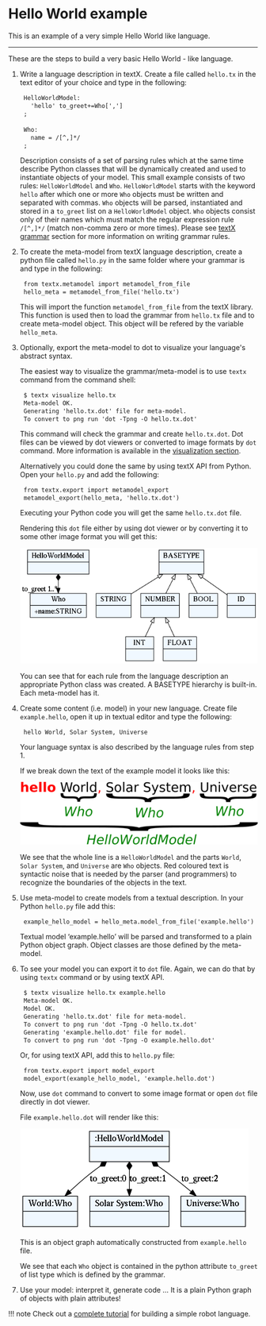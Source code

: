 # Hello World example

This is an example of a very simple Hello World like language.

---


These are the steps to build a very basic Hello World - like language.

1. Write a language description in textX. Create a file called `hello.tx` in the
   text editor of your choice and type in the following:

        HelloWorldModel:
          'hello' to_greet+=Who[',']
        ;

        Who:
          name = /[^,]*/
        ;

    Description consists of a set of parsing rules which at the same time
    describe Python classes that will be dynamically created and used to
    instantiate objects of your model.  This small example consists of two
    rules: `HelloWorldModel` and `Who`.  `HelloWorldModel` starts with the
    keyword `hello` after which one or more `Who` objects must be written and
    separated with commas. `Who` objects will be parsed, instantiated and
    stored in a `to_greet` list on a `HelloWorldModel` object. `Who` objects
    consist only of their names which must match the regular expression rule
    `/[^,]*/` (match non-comma zero or more times). Please see [textX
    grammar](../grammar.md) section for more information on writing grammar
    rules.

2. To create the meta-model from textX language description, create a python
   file called `hello.py` in the same folder where your grammar is and type in
   the following:

        from textx.metamodel import metamodel_from_file
        hello_meta = metamodel_from_file('hello.tx')

    This will import the function `metamodel_from_file` from the textX library.
    This function is used then to load the grammar from `hello.tx` file and
    to create meta-model object. This object will be refered by the variable
    `hello_meta`.

3. Optionally, export the meta-model to dot to visualize your language's
   abstract syntax.

    The easiest way to visualize the grammar/meta-model is to use `textx`
    command from the command shell:

        $ textx visualize hello.tx
        Meta-model OK.
        Generating 'hello.tx.dot' file for meta-model.
        To convert to png run 'dot -Tpng -O hello.tx.dot'

    This command will check the grammar and create `hello.tx.dot`. Dot files
    can be viewed by dot viewers or converted to image formats by `dot`
    command.  More information is available in the [visualization
    section](../visualization.md).

    Alternatively you could done the same by using textX API from Python.
    Open your `hello.py` and add the following:

        from textx.export import metamodel_export
        metamodel_export(hello_meta, 'hello.tx.dot')

    Executing your Python code you will get the same `hello.tx.dot` file.

    Rendering this `dot` file either by using dot viewer or by converting it to
    some other image format you will get this:

    ![hello meta-model](../images/hello_meta.dot.png)

    You can see that for each rule from the language description an appropriate
    Python class was created. A BASETYPE hierarchy is built-in. Each
    meta-model has it.

4. Create some content (i.e. model) in your new language. Create file
   `example.hello`, open it up in textual editor and type the following:

        hello World, Solar System, Universe

    Your language syntax is also described by the language rules from step 1.

    If we break down the text of the example model it looks like this:

    ![hello model parts](../images/hello_parts.png)

    We see that the whole line is a `HelloWorldModel` and the parts `World`, 
    `Solar System`, and `Universe` are `Who` objects. Red coloured text is
    syntactic noise that is needed by the parser (and programmers) to recognize
    the boundaries of the objects in the text.

5. Use meta-model to create models from a textual description. In your Python
   `hello.py` file add this:


        example_hello_model = hello_meta.model_from_file('example.hello')

    Textual model ‘example.hello’ will be parsed and transformed to a plain
    Python object graph. Object classes are those defined by the meta-model.

6. To see your model you can export it to `dot` file. Again, we can do that by
   using `textx` command or by using textX API.

        $ textx visualize hello.tx example.hello
        Meta-model OK.
        Model OK.
        Generating 'hello.tx.dot' file for meta-model.
        To convert to png run 'dot -Tpng -O hello.tx.dot'
        Generating 'example.hello.dot' file for model.
        To convert to png run 'dot -Tpng -O example.hello.dot'

    Or, for using textX API, add this to `hello.py` file:

        from textx.export import model_export
        model_export(example_hello_model, 'example.hello.dot')

    Now, use `dot` command to convert to some image format or open `dot` file
    directly in dot viewer.

    File `example.hello.dot` will render like this:

    ![Example hello model](../images/example.dot.png)

    This is an object graph automatically constructed from `example.hello`
    file.

    We see that each `Who` object is contained in the python attribute
    `to_greet` of list type which is defined by the grammar.


7. Use your model: interpret it, generate code … It is a plain Python
   graph of objects with plain attributes!


!!! note
    Check out a [complete tutorial](robot.md) for building a simple robot language.

